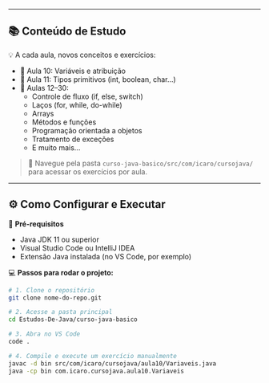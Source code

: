 
---

## 📚 Conteúdo de Estudo

💡 A cada aula, novos conceitos e exercícios:

- 🧠 Aula 10: Variáveis e atribuição  
- 🔢 Aula 11: Tipos primitivos (int, boolean, char…)  
- 🔄 Aulas 12–30:  
  - Controle de fluxo (if, else, switch)  
  - Laços (for, while, do-while)  
  - Arrays  
  - Métodos e funções  
  - Programação orientada a objetos  
  - Tratamento de exceções  
  - E muito mais...

> 📁 Navegue pela pasta `curso-java-basico/src/com/icaro/cursojava/` para acessar os exercícios por aula.

---

## ⚙️ Como Configurar e Executar

🔧 **Pré-requisitos**  
- Java JDK 11 ou superior  
- Visual Studio Code ou IntelliJ IDEA  
- Extensão Java instalada (no VS Code, por exemplo)  

💻 **Passos para rodar o projeto:**

```bash
# 1. Clone o repositório
git clone nome-do-repo.git

# 2. Acesse a pasta principal
cd Estudos-De-Java/curso-java-basico

# 3. Abra no VS Code
code .

# 4. Compile e execute um exercício manualmente
javac -d bin src/com/icaro/cursojava/aula10/Variaveis.java
java -cp bin com.icaro.cursojava.aula10.Variaveis
